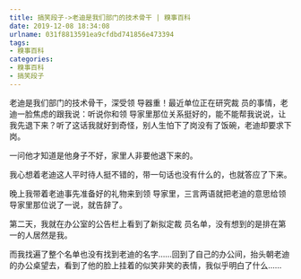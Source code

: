 ```yaml
---
title: 搞笑段子->老迪是我们部门的技术骨干 | 糗事百科
date: 2019-12-08 18:34:08
urlname: 031f8813591ea9cfdbd741856e473394
tags: 
- 糗事百科
categories:
- 糗事百科
- 搞笑段子
---
```

老迪是我们部门的技术骨干，深受领 导器重！最近单位正在研究裁 员的事情，老迪一脸焦虑的跟我说：听说你和领 导家里那位关系挺好的，能不能帮我说说，让我先退下来？听了这话我就好到奇怪，别人生怕下了岗没有了饭碗，老迪却要求下岗。

一问他才知道是他身子不好，家里人非要他退下来的。

我心想着老迪这人平时待人挺不错的，带一句话也没有什么的，也就答应了下来。

晚上我带着老迪事先准备好的礼物来到领 导家里，三言两语就把老迪的意思给领 导家里那位说了一说，就告辞了。

第二天，我就在办公室的公告栏上看到了新拟定裁 员名单，没有想到的是排在第一的人居然是我。

而我找遍了整个名单也没有找到老迪的名字……回到了自己的办公间，抬头朝老迪的办公桌望去，看到了他的脸上挂着的似笑非笑的表情，我似乎明白了什么……


